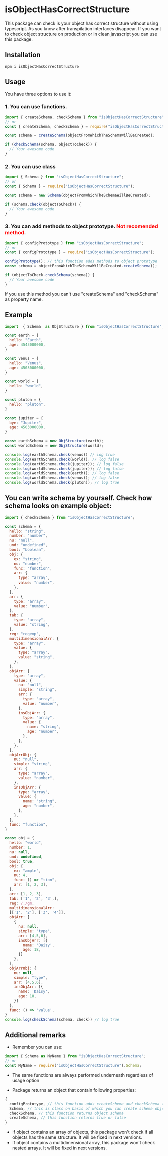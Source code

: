 # isObjectHasCorrectStructure

This package can check is your object has correct structure without using typescript. As you know after transpilation interfaces disappear. If you want to check object structure on production or in clean javascript you can use this package.

## Installation

`npm i isObjectHasCorrectStructure` 

## Usage

You have three options to use it:

### 1. You can use functions.

```javascript
import { createSchema, checkSchema } from "isObjectHasCorrectStructure";
// or
const { createSchema, checkSchema } = require("isObjectHasCorrectStructure");

const schema = createSchema(objectFromWhichTheSchemaWillBeCreated);

if (checkSchema(schema, objectToCheck)) {
  // Your awesome code
}
```

### 2. You can use class

```javascript
import { Schema } from "isObjectHasCorrectStructure";
// or
const { Schema } = require("isObjectHasCorrectStructure");

const schema = new Schema(objectFromWhichTheSchemaWillBeCreated);

if (schema.check(objectToCheck)) {
  // Your awesome code
}
```

### 3. You can add methods to object prototype. <span style="color: red;"><b>Not recomended method</b></span>.

```javascript
import { configPrototype } from "isObjectHasCorrectStructure";
// or
const { configPrototype } = require("isObjectHasCorrectStructure");

configPrototype(); // this function adds methods to object prototype
const schema = objectFromWhichTheSchemaWillBeCreated.createSchema();

if (objectToCheck.checkSchema(schema)) {
  // Your awesome code
}
```
If you use this method you can't use "createSchema" and "checkSchema" as property name.

## Example

```javascript
import  { Schema  as ObjStructure } from "isObjectHasCorrectStructure";

const earth = {
  hello: "Earth",
  age: 4543000000,
}

const venus = {
  hello: "Venus",
  age: 4503000000,
}

const world = {
  hello: "world",
}

const pluton = {
  hello: "pluton",
}

const jupiter = {
  bye: "Jupiter",
  age: 4503000000, 
}

const earthSchema = new ObjStructure(earth);
const worldSchema = new ObjStructure(world);

console.log(earthSchema.check(venus)) // log true
console.log(earthSchema.check(world)); // log false
console.log(earthSchema.check(jupiter)); // log false
console.log(worldSchema.check(jupiter)); // log false
console.log(worldSchema.check(earth)); // log false
console.log(worldSchema.check(venus)); // log false
console.log(worldSchema.check(pluton)); // log true

```

## You can write schema by yourself. Check how schema looks on example object:

```javascript
import { checkSchema } from "isObjectHasCorrectStructure";

const schema = {
  hello: "string",
  number: "number",
  nu: "null",
  und: "undefined",
  bool: "boolean",
  obj: {
    ex: "string",
    nu: "number",
    func: "function",
    arr: {
      type: "array",
      value: "number",
    },
  },
  arr: {
    type: "array",
    value: "number",
  },
  tab: {
    type: "array",
    value: "string",
  },
  reg: "regexp",
  multidimensionalArr: {
    type: "array",
    value: {
      type: "array",
      value: "string",
    },
  },
  objArr: {
    type: "array",
    value: {
      nu: "null",
      simple: "string",
      arr: {
        type: "array",
        value: "number",
      },
      insObjArr: {
        type: "array",
        value: {
          name: "string",
          age: "number",
        },
      },
    },
  },
  objArrObj: {
    nu: "null",
    simple: "string",
    arr: {
      type: "array",
      value: "number",
    },
    insObjArr: {
      type: "array",
      value: {
        name: "string",
        age: "number",
      },
    },
  },
  func: "function",
}

const obj = {
  hello: "world",
  number: 1,
  nu: null,
  und: undefined,
  bool: true,
  obj: {
    ex: "ample",
    nu: 4,
    func: () => "tion",
    arr: [1, 2, 3],
  },
  arr: [1, 2, 3],
  tab: ['1', '2', '3',],
  reg: /./gm,
  multidimensionalArr:
  [['1', '2'], ['3', '4']],
  objArr: [
    {
      nu: null,
      simple: "type",
      arr: [4,5,6],
      insObjArr: [{
        name: 'Daisy',
        age: 18,
      }]
    },
  ],
  objArrObj: {
    nu: null,
    simple: "type",
    arr: [4,5,6],
    insObjArr: [{
      name: 'Daisy',
      age: 18,
    }]
  },
  func: () => 'value',
}
console.log(checkSchema(schema, check)) // log true
```

## Additional remarks

* Remember you can use:
```javascript
import { Schema as MyName } from "isObjectHasCorrectStructure";
// or
const MyName = require("isObjectHasCorrectStructure").Schema;
```

* The same functions are always performed underneath regardless of usage option

* Package returns an object that contain following properties:
```javascript
{
  configPrototype, // this function adds createSchema and checkSchema to object prototype
  Schema, // this is class on basis of which you can create schema object that contains a check method
  checkSchema, // this function returns object schema
  createSchema, // this function returns true or false
}
```
* If object contains an array of objects, this package won't check if all objects has the same structure. It will be fixed in next versions.
* If object contains a multidimensional array, this package won't check nested arrays. It will be fixed in next versions.
